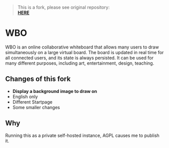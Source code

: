 > This is a fork, please see original repository:  
> [**HERE**](https://github.com/lovasoa/whitebophir)

# WBO
WBO is an online collaborative whiteboard that allows many users to draw simultaneously on a large virtual board.
The board is updated in real time for all connected users, and its state is always persisted. It can be used for many different purposes, including art, entertainment, design, teaching.

## Changes of this fork
- **Display a background image to draw on**
- English only
- Different Startpage
- Some smaller changes

## Why
Running this as a private self-hosted instance, AGPL causes me to publish it.
